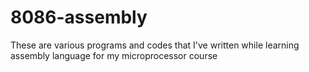 # 8086-assembly
These are various programs and codes that I've written while learning assembly language for my microprocessor course
